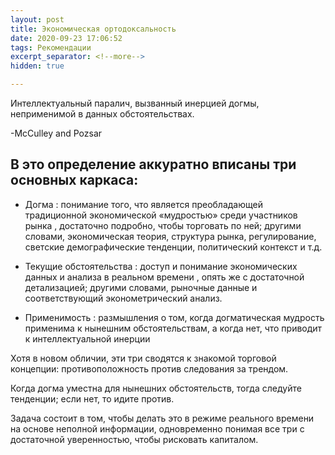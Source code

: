 ```yaml
---
layout: post
title: Экономическая ортодоксальность
date: 2020-09-23 17:06:52
tags: Рекомендации
excerpt_separator: <!--more-->
hidden: true

---
```


Интеллектуальный паралич, вызванный инерцией догмы, неприменимой в данных обстоятельствах.

-McCulley and Pozsar
<!--more-->

## В это определение аккуратно вписаны три основных каркаса:

* Догма : понимание того, что является преобладающей традиционной экономической «мудростью» среди участников рынка ,
достаточно подробно, чтобы торговать по ней; другими словами, экономическая теория, структура рынка, регулирование,
светские демографические тенденции, политический контекст и т.д.

* Текущие обстоятельства : доступ и понимание экономических данных и анализа в реальном времени , опять же с достаточной детализацией;
другими словами, рыночные данные и соответствующий эконометрический анализ.

* Применимость : размышления о том, когда догматическая мудрость применима к нынешним обстоятельствам, а когда нет, что приводит к интеллектуальной инерции

Хотя в новом обличии, эти три сводятся к знакомой торговой концепции: противоположность против следования за трендом.

Когда догма уместна для нынешних обстоятельств, тогда следуйте тенденции; если нет, то идите против.

Задача состоит в том, чтобы делать это в режиме реального времени на основе неполной информации, 
одновременно понимая все три с достаточной уверенностью, чтобы рисковать капиталом.
